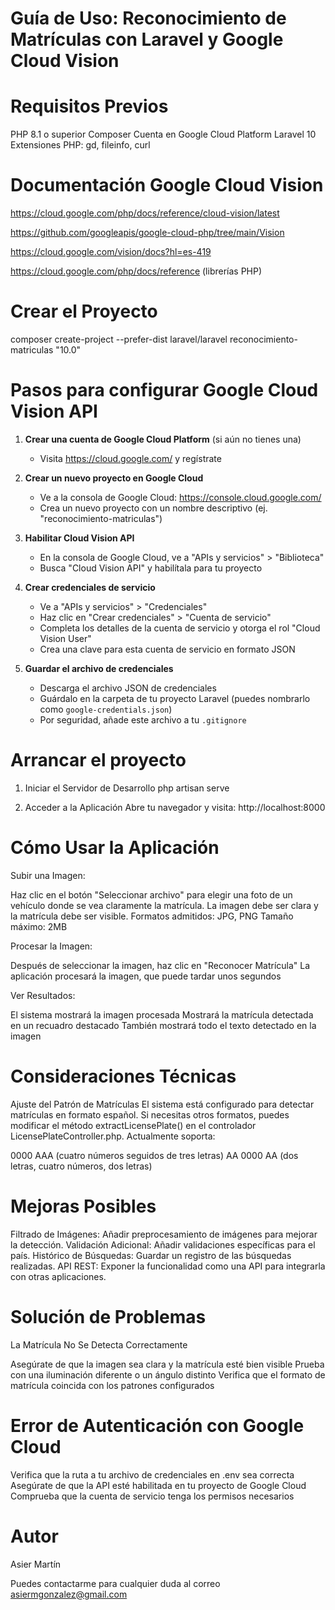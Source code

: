 # Guía de Uso: Reconocimiento de Matrículas con Laravel y Google Cloud Vision

# Requisitos Previos

PHP 8.1 o superior
Composer
Cuenta en Google Cloud Platform
Laravel 10
Extensiones PHP: gd, fileinfo, curl

# Documentación Google Cloud Vision

https://cloud.google.com/php/docs/reference/cloud-vision/latest

https://github.com/googleapis/google-cloud-php/tree/main/Vision

https://cloud.google.com/vision/docs?hl=es-419

https://cloud.google.com/php/docs/reference (librerías PHP)

# Crear el Proyecto

composer create-project --prefer-dist laravel/laravel reconocimiento-matriculas "10.0"

# Pasos para configurar Google Cloud Vision API

1. **Crear una cuenta de Google Cloud Platform** (si aún no tienes una)
   - Visita https://cloud.google.com/ y regístrate

2. **Crear un nuevo proyecto en Google Cloud**
   - Ve a la consola de Google Cloud: https://console.cloud.google.com/
   - Crea un nuevo proyecto con un nombre descriptivo (ej. "reconocimiento-matriculas")

3. **Habilitar Cloud Vision API**
   - En la consola de Google Cloud, ve a "APIs y servicios" > "Biblioteca"
   - Busca "Cloud Vision API" y habilítala para tu proyecto

4. **Crear credenciales de servicio**
   - Ve a "APIs y servicios" > "Credenciales"
   - Haz clic en "Crear credenciales" > "Cuenta de servicio"
   - Completa los detalles de la cuenta de servicio y otorga el rol "Cloud Vision User"
   - Crea una clave para esta cuenta de servicio en formato JSON

5. **Guardar el archivo de credenciales**
   - Descarga el archivo JSON de credenciales
   - Guárdalo en la carpeta de tu proyecto Laravel (puedes nombrarlo como `google-credentials.json`)
   - Por seguridad, añade este archivo a tu `.gitignore`


# Arrancar el proyecto

1. Iniciar el Servidor de Desarrollo
php artisan serve

2. Acceder a la Aplicación
Abre tu navegador y visita: http://localhost:8000

# Cómo Usar la Aplicación

Subir una Imagen:

Haz clic en el botón "Seleccionar archivo" para elegir una foto de un vehículo donde se vea claramente la matrícula.
La imagen debe ser clara y la matrícula debe ser visible.
Formatos admitidos: JPG, PNG
Tamaño máximo: 2MB


Procesar la Imagen:

Después de seleccionar la imagen, haz clic en "Reconocer Matrícula"
La aplicación procesará la imagen, que puede tardar unos segundos


Ver Resultados:

El sistema mostrará la imagen procesada
Mostrará la matrícula detectada en un recuadro destacado
También mostrará todo el texto detectado en la imagen

# Consideraciones Técnicas

Ajuste del Patrón de Matrículas
El sistema está configurado para detectar matrículas en formato español. Si necesitas otros formatos, puedes modificar el método extractLicensePlate() en el controlador LicensePlateController.php. Actualmente soporta:

0000 AAA (cuatro números seguidos de tres letras)
AA 0000 AA (dos letras, cuatro números, dos letras)

# Mejoras Posibles

Filtrado de Imágenes: Añadir preprocesamiento de imágenes para mejorar la detección.
Validación Adicional: Añadir validaciones específicas para el país.
Histórico de Búsquedas: Guardar un registro de las búsquedas realizadas.
API REST: Exponer la funcionalidad como una API para integrarla con otras aplicaciones.

# Solución de Problemas
La Matrícula No Se Detecta Correctamente

Asegúrate de que la imagen sea clara y la matrícula esté bien visible
Prueba con una iluminación diferente o un ángulo distinto
Verifica que el formato de matrícula coincida con los patrones configurados

# Error de Autenticación con Google Cloud

Verifica que la ruta a tu archivo de credenciales en .env sea correcta
Asegúrate de que la API esté habilitada en tu proyecto de Google Cloud
Comprueba que la cuenta de servicio tenga los permisos necesarios


# Autor

Asier Martín

Puedes contactarme para cualquier duda al correo asiermgonzalez@gmail.com